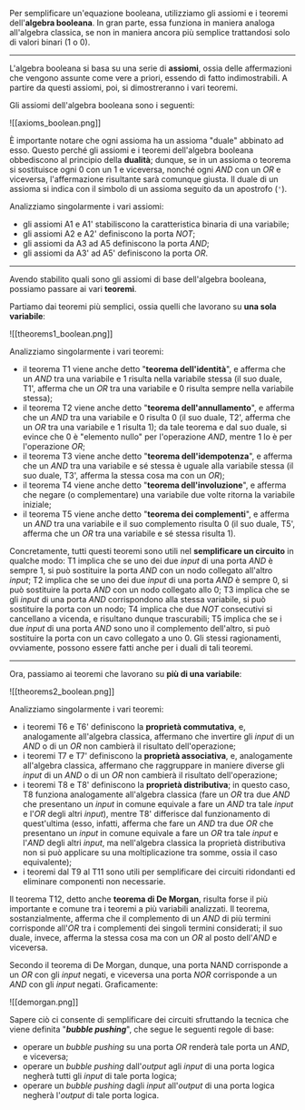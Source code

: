 Per semplificare un'equazione booleana, utilizziamo gli assiomi e i teoremi dell'**algebra booleana**. In gran parte, essa funziona in maniera analoga all'algebra classica, se non in maniera ancora più semplice trattandosi solo di valori binari (1 o 0).
___
L'algebra booleana si basa su una serie di **assiomi**, ossia delle affermazioni che vengono assunte come vere a priori, essendo di fatto indimostrabili. A partire da questi assiomi, poi, si dimostreranno i vari teoremi.

Gli assiomi dell'algebra booleana sono i seguenti:

![[axioms_boolean.png]]

È importante notare che ogni assioma ha un assioma "duale" abbinato ad esso. Questo perché gli assiomi e i teoremi dell'algebra booleana obbediscono al principio della **dualità**; dunque, se in un assioma o teorema si sostituisce ogni 0 con un 1 e viceversa, nonché ogni *AND* con un *OR* e viceversa, l'affermazione risultante sarà comunque giusta. Il duale di un assioma si indica con il simbolo di un assioma seguito da un apostrofo (`'`).

Analizziamo singolarmente i vari assiomi:
- gli assiomi A1 e A1' stabiliscono la caratteristica binaria di una variabile;
- gli assiomi A2 e A2' definiscono la porta *NOT*;
- gli assiomi da A3 ad A5 definiscono la porta *AND*;
- gli assiomi da A3' ad A5' definiscono la porta *OR*.
___
Avendo stabilito quali sono gli assiomi di base dell'algebra booleana, possiamo passare ai vari **teoremi**.

Partiamo dai teoremi più semplici, ossia quelli che lavorano su **una sola variabile**:

![[theorems1_boolean.png]]

Analizziamo singolarmente i vari teoremi:
- il teorema T1 viene anche detto "**teorema dell'identità**", e afferma che un *AND* tra una variabile e 1 risulta nella variabile stessa (il suo duale, T1', afferma che un *OR* tra una variabile e 0 risulta sempre nella variabile stessa);
- il teorema T2 viene anche detto "**teorema dell'annullamento**", e afferma che un *AND* tra una variabile e 0 risulta 0 (il suo duale, T2', afferma che un *OR* tra una variabile e 1 risulta 1); da tale teorema e dal suo duale, si evince che 0 è "elemento nullo" per l'operazione *AND*, mentre 1 lo è per l'operazione *OR*;
- il teorema T3 viene anche detto "**teorema dell'idempotenza**", e afferma che un *AND* tra una variabile e sé stessa è uguale alla variabile stessa (il suo duale, T3', afferma la stessa cosa ma con un *OR*);
- il teorema T4 viene anche detto "**teorema dell'involuzione**", e afferma che negare (o complementare) una variabile due volte ritorna la variabile iniziale;
- il teorema T5 viene anche detto "**teorema dei complementi**", e afferma un *AND* tra una variabile e il suo complemento risulta 0 (il suo duale, T5', afferma che un *OR* tra una variabile e sé stessa risulta 1).

Concretamente, tutti questi teoremi sono utili nel **semplificare un circuito** in qualche modo: T1 implica che se uno dei due *input* di una porta *AND* è sempre 1, si può sostituire la porta *AND* con un nodo collegato all'altro *input*; T2 implica che se uno dei due *input* di una porta *AND* è sempre 0, si può sostituire la porta *AND* con un nodo collegato allo 0; T3 implica che se gli *input* di una porta *AND* corrispondono alla stessa variabile, si può sostituire la porta con un nodo; T4 implica che due *NOT* consecutivi si cancellano a vicenda, e risultano dunque trascurabili; T5 implica che se i due *input* di una porta *AND* sono uno il complemento dell'altro, si può sostituire la porta con un cavo collegato a uno 0. Gli stessi ragionamenti, ovviamente, possono essere fatti anche per i duali di tali teoremi.
___
Ora, passiamo ai teoremi che lavorano su **più di una variabile**:

![[theorems2_boolean.png]]

Analizziamo singolarmente i vari teoremi:
- i teoremi T6 e T6' definiscono la **proprietà commutativa**, e, analogamente all'algebra classica, affermano che invertire gli *input* di un *AND* o di un *OR* non cambierà il risultato dell'operazione;
- i teoremi T7 e T7' definiscono la **proprietà associativa**, e, analogamente all'algebra classica, affermano che raggruppare in maniere diverse gli *input* di un *AND* o di un *OR* non cambierà il risultato dell'operazione;
- i teoremi T8 e T8' definiscono la **proprietà distributiva**; in questo caso, T8 funziona analogamente all'algebra classica (fare un *OR* tra due *AND* che presentano un *input* in comune equivale a fare un *AND* tra tale *input* e l'*OR* degli altri *input*), mentre T8' differisce dal funzionamento di quest'ultima (esso, infatti, afferma che fare un *AND* tra due *OR* che presentano un *input* in comune equivale a fare un *OR* tra tale *input* e l'*AND* degli altri *input*, ma nell'algebra classica la proprietà distributiva non si può applicare su una moltiplicazione tra somme, ossia il caso equivalente);
- i teoremi dal T9 al T11 sono utili per semplificare dei circuiti ridondanti ed eliminare componenti non necessarie.

Il teorema T12, detto anche **teorema di De Morgan**, risulta forse il più importante e comune tra i teoremi a più variabili analizzati. Il teorema, sostanzialmente, afferma che il complemento di un *AND* di più termini corrisponde all'*OR* tra i complementi dei singoli termini considerati; il suo duale, invece, afferma la stessa cosa ma con un *OR* al posto dell'*AND* e viceversa.

Secondo il teorema di De Morgan, dunque, una porta NAND corrisponde a un *OR* con gli *input* negati, e viceversa una porta *NOR* corrisponde a un *AND* con gli *input* negati. Graficamente:

![[demorgan.png]]

Sapere ciò ci consente di semplificare dei circuiti sfruttando la tecnica che viene definita "***bubble pushing***", che segue le seguenti regole di base:
- operare un *bubble pushing* su una porta *OR* renderà tale porta un *AND*, e viceversa;
- operare un *bubble pushing* dall'*output* agli *input* di una porta logica negherà tutti gli *input* di tale porta logica;
- operare un *bubble pushing* dagli *input* all'*output* di una porta logica negherà l'*output* di tale porta logica.
